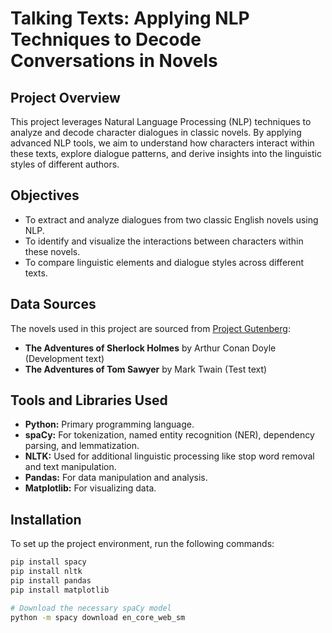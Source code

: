 # Talking Texts: Applying NLP Techniques to Decode Conversations in Novels

## Project Overview
This project leverages Natural Language Processing (NLP) techniques to analyze and decode character dialogues in classic novels. By applying advanced NLP tools, we aim to understand how characters interact within these texts, explore dialogue patterns, and derive insights into the linguistic styles of different authors.

## Objectives
- To extract and analyze dialogues from two classic English novels using NLP.
- To identify and visualize the interactions between characters within these novels.
- To compare linguistic elements and dialogue styles across different texts.

## Data Sources
The novels used in this project are sourced from [Project Gutenberg](http://www.gutenberg.org/):
- **The Adventures of Sherlock Holmes** by Arthur Conan Doyle (Development text)
- **The Adventures of Tom Sawyer** by Mark Twain (Test text)

## Tools and Libraries Used
- **Python:** Primary programming language.
- **spaCy:** For tokenization, named entity recognition (NER), dependency parsing, and lemmatization.
- **NLTK:** Used for additional linguistic processing like stop word removal and text manipulation.
- **Pandas:** For data manipulation and analysis.
- **Matplotlib:** For visualizing data.

## Installation
To set up the project environment, run the following commands:
```bash
pip install spacy
pip install nltk
pip install pandas
pip install matplotlib

# Download the necessary spaCy model
python -m spacy download en_core_web_sm
